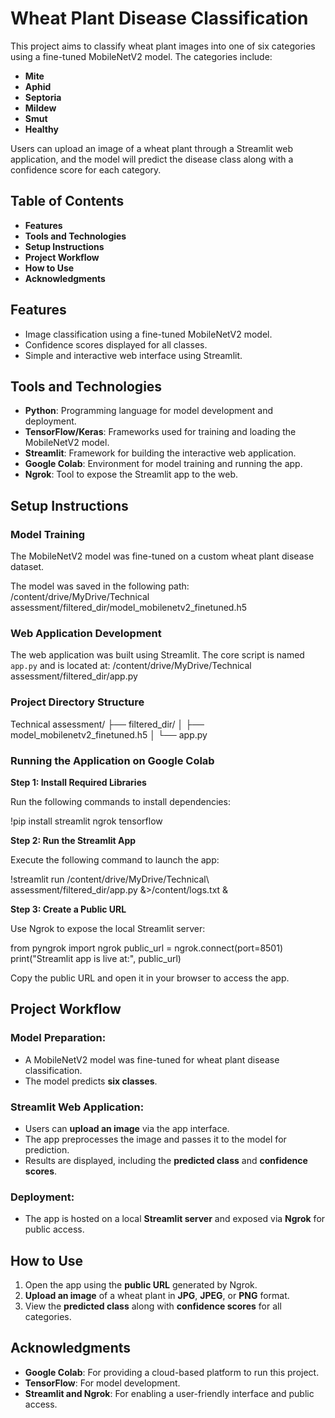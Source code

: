 # **Wheat Plant Disease Classification**

This project aims to classify wheat plant images into one of six categories using a fine-tuned MobileNetV2 model. The categories include:

- **Mite**
- **Aphid**
- **Septoria**
- **Mildew**
- **Smut**
- **Healthy**

Users can upload an image of a wheat plant through a Streamlit web application, and the model will predict the disease class along with a confidence score for each category.

## **Table of Contents**

- **Features**
- **Tools and Technologies**
- **Setup Instructions**
- **Project Workflow**
- **How to Use**
- **Acknowledgments**

## **Features**

- Image classification using a fine-tuned MobileNetV2 model.
- Confidence scores displayed for all classes.
- Simple and interactive web interface using Streamlit.

## **Tools and Technologies**

- **Python**: Programming language for model development and deployment.
- **TensorFlow/Keras**: Frameworks used for training and loading the MobileNetV2 model.
- **Streamlit**: Framework for building the interactive web application.
- **Google Colab**: Environment for model training and running the app.
- **Ngrok**: Tool to expose the Streamlit app to the web.

## **Setup Instructions**

### **Model Training**
The MobileNetV2 model was fine-tuned on a custom wheat plant disease dataset.

The model was saved in the following path:
/content/drive/MyDrive/Technical assessment/filtered_dir/model_mobilenetv2_finetuned.h5


### **Web Application Development**
The web application was built using Streamlit. The core script is named `app.py` and is located at:
/content/drive/MyDrive/Technical assessment/filtered_dir/app.py


### **Project Directory Structure**

Technical assessment/ ├── filtered_dir/ │ ├── model_mobilenetv2_finetuned.h5 │ └── app.py


### **Running the Application on Google Colab**

**Step 1: Install Required Libraries**

Run the following commands to install dependencies:

!pip install streamlit ngrok tensorflow

**Step 2: Run the Streamlit App**

Execute the following command to launch the app:

!streamlit run /content/drive/MyDrive/Technical\ assessment/filtered_dir/app.py &>/content/logs.txt &

**Step 3: Create a Public URL**

Use Ngrok to expose the local Streamlit server:

from pyngrok import ngrok
public_url = ngrok.connect(port=8501)
print("Streamlit app is live at:", public_url)

Copy the public URL and open it in your browser to access the app.

## **Project Workflow**

### **Model Preparation:**
- A MobileNetV2 model was fine-tuned for wheat plant disease classification.
- The model predicts **six classes**.

### **Streamlit Web Application:**
- Users can **upload an image** via the app interface.
- The app preprocesses the image and passes it to the model for prediction.
- Results are displayed, including the **predicted class** and **confidence scores**.

### **Deployment:**
- The app is hosted on a local **Streamlit server** and exposed via **Ngrok** for public access.

## **How to Use**
1. Open the app using the **public URL** generated by Ngrok.
2. **Upload an image** of a wheat plant in **JPG**, **JPEG**, or **PNG** format.
3. View the **predicted class** along with **confidence scores** for all categories.

## **Acknowledgments**
- **Google Colab**: For providing a cloud-based platform to run this project.
- **TensorFlow**: For model development.
- **Streamlit and Ngrok**: For enabling a user-friendly interface and public access.


